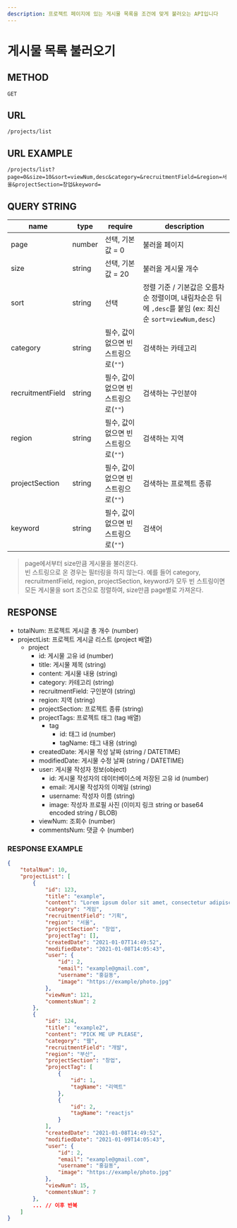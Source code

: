 ```yaml
---
description: 프로젝트 페이지에 있는 게시물 목록을 조건에 맞게 불러오는 API입니다
---
```


# 게시물 목록 불러오기

## METHOD

```text
GET
```

## URL

```text
/projects/list
```

## URL EXAMPLE
```http
/projects/list?page=0&size=10&sort=viewNum,desc&category=&recruitmentField=&region=서울&projectSection=창업&keyword=
```

## QUERY STRING

|name|type|require|description
|---|---|---|---|
|page|number|선택, 기본값 = 0|불러올 페이지|
|size|string|선택, 기본값 = 20|불러올 게시물 개수|
|sort|string|선택|정렬 기준 / 기본값은 오름차순 정렬이며, 내림차순은 뒤에 `,desc`를 붙임 (ex: 최신순 `sort=viewNum,desc`)|
|category|string|필수, 값이 없으면 빈 스트링으로(`""`)|검색하는 카테고리|
|recruitmentField|string|필수, 값이 없으면 빈 스트링으로(`""`)|검색하는 구인분야|
|region|string|필수, 값이 없으면 빈 스트링으로(`""`)|검색하는 지역|
|projectSection|string|필수, 값이 없으면 빈 스트링으로(`""`)|검색하는 프로젝트 종류|
|keyword|string|필수, 값이 없으면 빈 스트링으로(`""`)|검색어|

> page에서부터 size만큼 게시물을 불러온다.  
> 빈 스트링으로 온 경우는 필터링을 하지 않는다. 예를 들어 category, recruitmentField, region, 
> projectSection, keyword가 모두 빈 스트링이면 모든 게시물을 sort 조건으로 정렬하여, size만큼 page별로 가져온다. 

## RESPONSE

* totalNum: 프로젝트 게시글 총 개수 \(number\)
* projectList: 프로젝트 게시글 리스트 \(project 배열\)
  * project
    * id: 게시물 고유 id \(number\)
    * title: 게시물 제목 \(string\)
    * content: 게시물 내용 \(string\)
    * category: 카테고리 \(string\) 
    * recruitmentField: 구인분야 \(string\)
    * region: 지역 \(string\)
    * projectSection: 프로젝트 종류 \(string\)
    * projectTags: 프로젝트 태그 \(tag 배열\)
      * tag
        * id: 태그 id \(number\)
        * tagName: 태그 내용 \(string\)
    * createdDate: 게시물 작성 날짜 \(string / DATETIME\)
    * modifiedDate: 게시물 수정 날짜 \(string / DATETIME\)
    * user: 게시물 작성자 정보\(object\)
      * id: 게시물 작성자의 데이터베이스에 저장된 고유 id \(number\)
      * email: 게시물 작성자의 이메일 \(string\)
      * username: 작성자 이름 \(string\)
      * image: 작성자 프로필 사진 \(이미지 링크 string or base64 encoded string / BLOB\)
    * viewNum: 조회수 \(number\)
    * commentsNum: 댓글 수 \(number\)

### RESPONSE EXAMPLE

```json
{
    "totalNum": 10,
    "projectList": [
        {
            "id": 123,
            "title": "example",
            "content": "Lorem ipsum dolor sit amet, consectetur adipiscing elit. Curabitur sit.",
            "category": "게임",
            "recruitmentField": "기획",
            "region": "서울",
            "projectSection": "창업",
            "projectTag": [],
            "createdDate": "2021-01-07T14:49:52",
            "modifiedDate": "2021-01-08T14:05:43",
            "user": {
                "id": 2,
                "email": "example@gmail.com",
                "username": "홍길동",
                "image": "https://example/photo.jpg"
            },
            "viewNum": 121,
            "commentsNum": 2
        },
        {
            "id": 124,
            "title": "example2",
            "content": "PICK ME UP PLEASE",
            "category": "웹",
            "recruitmentField": "개발",
            "region": "부산",
            "projectSection": "창업",
            "projectTag": [
                {
                    "id": 1,
                    "tagName": "리액트"
                },
                {
                    "id": 2,
                    "tagName": "reactjs"
                }
            ],
            "createdDate": "2021-01-08T14:49:52",
            "modifiedDate": "2021-01-09T14:05:43",
            "user": {
                "id": 2,
                "email": "example@gmail.com",
                "username": "홍길동",
                "image": "https://example/photo.jpg"
            },
            "viewNum": 15,
            "commentsNum": 7
        },
        ... // 이후 반복
    ]
}
```





